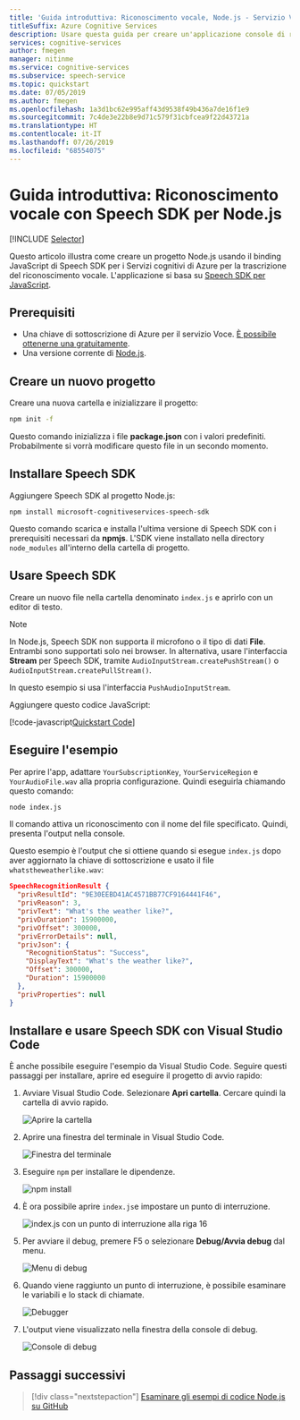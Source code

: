 ```yaml
---
title: 'Guida introduttiva: Riconoscimento vocale, Node.js - Servizio Voce'
titleSuffix: Azure Cognitive Services
description: Usare questa guida per creare un'applicazione console di riconoscimento vocale con Speech SDK per Node.js. Al termine, sarà possibile usare il microfono nel computer per trascrivere contenuti vocali in tempo reale.
services: cognitive-services
author: fmegen
manager: nitinme
ms.service: cognitive-services
ms.subservice: speech-service
ms.topic: quickstart
ms.date: 07/05/2019
ms.author: fmegen
ms.openlocfilehash: 1a3d1bc62e995aff43d9538f49b436a7de16f1e9
ms.sourcegitcommit: 7c4de3e22b8e9d71c579f31cbfcea9f22d43721a
ms.translationtype: HT
ms.contentlocale: it-IT
ms.lasthandoff: 07/26/2019
ms.locfileid: "68554075"
---
```

# <a name="quickstart-recognize-speech-with-the-speech-sdk-for-nodejs"></a>Guida introduttiva: Riconoscimento vocale con Speech SDK per Node.js

[!INCLUDE [Selector](../../../includes/cognitive-services-speech-service-quickstart-selector.md)]

Questo articolo illustra come creare un progetto Node.js usando il binding JavaScript di Speech SDK per i Servizi cognitivi di Azure per la trascrizione del riconoscimento vocale.
L'applicazione si basa su [Speech SDK per JavaScript](https://aka.ms/csspeech/npmpackage).

## <a name="prerequisites"></a>Prerequisiti

* Una chiave di sottoscrizione di Azure per il servizio Voce. [È possibile ottenerne una gratuitamente](get-started.md).
* Una versione corrente di [Node.js](https://nodejs.org).

## <a name="create-a-new-project"></a>Creare un nuovo progetto

Creare una nuova cartella e inizializzare il progetto:

```sh
npm init -f
```

Questo comando inizializza i file **package.json** con i valori predefiniti. Probabilmente si vorrà modificare questo file in un secondo momento.

## <a name="install-the-speech-sdk"></a>Installare Speech SDK

Aggiungere Speech SDK al progetto Node.js:

```
npm install microsoft-cognitiveservices-speech-sdk
```

Questo comando scarica e installa l'ultima versione di Speech SDK con i prerequisiti necessari da **npmjs**. L'SDK viene installato nella directory `node_modules` all'interno della cartella di progetto.

## <a name="use-the-speech-sdk"></a>Usare Speech SDK

Creare un nuovo file nella cartella denominato `index.js` e aprirlo con un editor di testo.

> [!NOTE]
> In Node.js, Speech SDK non supporta il microfono o il tipo di dati **File**. Entrambi sono supportati solo nei browser. In alternativa, usare l'interfaccia **Stream** per Speech SDK, tramite `AudioInputStream.createPushStream()` o `AudioInputStream.createPullStream()`.

In questo esempio si usa l'interfaccia `PushAudioInputStream`.

Aggiungere questo codice JavaScript:

[!code-javascript[Quickstart Code](~/samples-cognitive-services-speech-sdk/quickstart/js-node/index.js#code)]

## <a name="run-the-sample"></a>Eseguire l'esempio

Per aprire l'app, adattare `YourSubscriptionKey`, `YourServiceRegion` e `YourAudioFile.wav` alla propria configurazione. Quindi eseguirla chiamando questo comando:

```sh
node index.js
```

Il comando attiva un riconoscimento con il nome del file specificato. Quindi, presenta l'output nella console.

Questo esempio è l'output che si ottiene quando si esegue `index.js` dopo aver aggiornato la chiave di sottoscrizione e usato il file `whatstheweatherlike.wav`:

```json
SpeechRecognitionResult {
  "privResultId": "9E30EEBD41AC4571BB77CF9164441F46",
  "privReason": 3,
  "privText": "What's the weather like?",
  "privDuration": 15900000,
  "privOffset": 300000,
  "privErrorDetails": null,
  "privJson": {
    "RecognitionStatus": "Success",
    "DisplayText": "What's the weather like?",
    "Offset": 300000,
    "Duration": 15900000
  },
  "privProperties": null
}
```

## <a name="install-and-use-the-speech-sdk-with-visual-studio-code"></a>Installare e usare Speech SDK con Visual Studio Code

È anche possibile eseguire l'esempio da Visual Studio Code. Seguire questi passaggi per installare, aprire ed eseguire il progetto di avvio rapido:

1. Avviare Visual Studio Code. Selezionare **Apri cartella**. Cercare quindi la cartella di avvio rapido.

   ![Aprire la cartella](media/sdk/qs-js-node-01-open_project.png)

1. Aprire una finestra del terminale in Visual Studio Code.

   ![Finestra del terminale](media/sdk/qs-js-node-02_open_terminal.png)

1. Eseguire `npm` per installare le dipendenze.

   ![npm install](media/sdk/qs-js-node-03-npm_install.png)

1. È ora possibile aprire `index.js`e impostare un punto di interruzione.

   ![index.js con un punto di interruzione alla riga 16](media/sdk/qs-js-node-04-setup_breakpoint.png)

1. Per avviare il debug, premere F5 o selezionare **Debug/Avvia debug** dal menu.

   ![Menu di debug](media/sdk/qs-js-node-05-start_debugging.png)

1. Quando viene raggiunto un punto di interruzione, è possibile esaminare le variabili e lo stack di chiamate.

   ![Debugger](media/sdk/qs-js-node-06-hit_breakpoint.png)

1. L'output viene visualizzato nella finestra della console di debug.

   ![Console di debug](media/sdk/qs-js-node-07-debug_output.png)

## <a name="next-steps"></a>Passaggi successivi

> [!div class="nextstepaction"]
> [Esaminare gli esempi di codice Node.js su GitHub](https://aka.ms/csspeech/samples)
